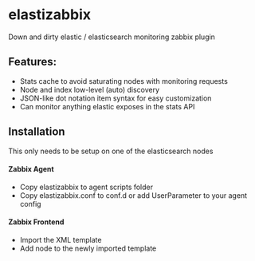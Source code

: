 # elastizabbix
Down and dirty elastic / elasticsearch monitoring zabbix plugin

## Features:

- Stats cache to avoid saturating nodes with monitoring requests
- Node and index low-level (auto) discovery
- JSON-like dot notation item syntax for easy customization
- Can monitor anything elastic exposes in the stats API

## Installation

This only needs to be setup on one of the elasticsearch nodes

#### Zabbix Agent

- Copy elastizabbix to agent scripts folder
- Copy elastizabbix.conf to conf.d or add UserParameter to your agent config

#### Zabbix Frontend

- Import the XML template
- Add node to the newly imported template
